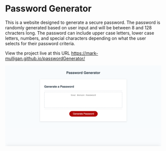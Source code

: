 # Password Generator

This is a website designed to generate a secure password.  The password is randomly generated based on user input and will be between 8 and 128 chracters long.  The password can include upper case letters, lower case letters, numbers, and special characters depending on what the user selects for their password criteria.  

View the project live at this URL  https://mark-mulligan.github.io/passwordGenerator/

![Image of Project](./Assets/images/passwordGeneratorScreenshot.png)
